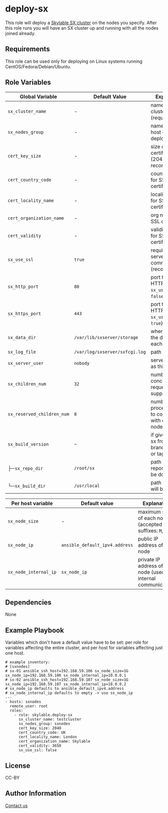 deploy-sx
=========

This role will deploy a [Skylable SX cluster](http://www.skylable.com/products/sx/) on the nodes you specify.
After this role runs you will have an SX cluster up and running with all the nodes joined already.

Requirements
------------

This role can be used only for deploying on Linux systems running CentOS/Fedora/Debian/Ubuntu.

Role Variables
--------------

| Global Variable            | Default Value                    | Explanation                                              |
|----------------------------|----------------------------------|----------------------------------------------------------|
| `sx_cluster_name`          | -                                | name of SX cluster (required)                            |
| `sx_nodes_group`           | -                                | name of the host group to deploy SX on                   |
| `cert_key_size`            | -                                | size of SSL certificate key (2048 recommended)           |
| `cert_country_code`        | -                                | country code for SSL certificate                         |
| `cert_locality_name`       | -                                | locality name for SSL certificate                        |
| `cert_organization_name`   | -                                | org name for SSL certificate                             |
| `cert_validity`            | -                                | validity in days for SSL certificate                     |
| `sx_use_ssl`               | `true`                           | require SSL for server communication (recommended)       |
| `sx_http_port`             | `80`                             | port to use for HTTP (if `sx_use_ssl` is `false`)        |
| `sx_https_port`            | `443`                            | port to use for HTTPS (if `sx_use_ssl` is `true`)        |
| `sx_data_dir`              | `/var/lib/sxserver/storage`      | where to store the data on each node                     |
| `sx_log_file`              | `/var/log/sxserver/sxfcgi.log`   | path to logfile                                          |
| `sx_server_user`           | `nobody`                         | server will run as this user                             |
| `sx_children_num`          | `32`                             | number of concurrent requests supported                  |
| `sx_reserved_children_num` | `8`                              | number of processes used to communicate with other nodes |
| `sx_build_version`         | `~`                              | if given, builds sx from given branch, commit or tag     |
| ├─`sx_repo_dir`            | `/root/sx`                       | path where sx repository will be downloaded              |
| └─`sx_build_dir`           | `/usr/local`                     | path where sx will be installed                          |

| Per host variable     | Default value                  | Explanation                                                      |
|-----------------------|--------------------------------|------------------------------------------------------------------|
| `sx_node_size`        | -                              | maximum size of each node (accepted suffixes: `M`,`G`,`T`)       |
| `sx_node_ip`          | `ansible_default_ipv4.address` | public IP address of the node                                    |
| `sx_node_internal_ip` | `sx_node_ip`                   | private IP address of the node (used for internal communication) |

Dependencies
------------

None

Example Playbook
----------------

Variables which don't have a default value have to be set: per role for variables affecting the entire cluster, and per host
for variables affecting just one host.

    # example inventory:
    # [sxnodes]
    # sx-01 ansible_ssh_host=192.168.59.106 sx_node_size=1G sx_node_ip=192.168.59.106 sx_node_internal_ip=10.0.0.1
    # sx-02 ansible_ssh_host=192.168.59.107 sx_node_size=1G sx_node_ip=192.168.59.107 sx_node_internal_ip=10.0.0.2
    # sx_node_ip defaults to ansible_default_ipv4.address
    # sx_node_internal_ip defaults to empty -> use sx_node_ip
    ---
    - hosts: sxnodes
      remote_user: root
      roles:
        - role: skylable.deploy-sx
          sx_cluster_name: testcluster
          sx_nodes_group: sxnodes
          cert_key_size: 2048
          cert_country_code: UK
          cert_locality_name: London
          cert_organization_name: Skylable
          cert_validity: 3650
          sx_use_ssl: false
      
License
-------

CC-BY

Author Information
------------------

[Contact us](http://www.skylable.com/company/#form)
